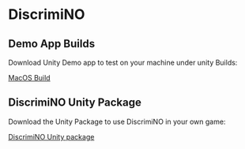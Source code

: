 # DiscrimiNO

## Demo App Builds

Download Unity Demo app to test on your machine under unity Builds:

[MacOS Build](/unity/Builds/MacBuild.zip)

## DiscrimiNO Unity Package

Download the Unity Package to use DiscrimiNO in your own game:

[DiscrimiNO Unity package](/unity/Builds/ChatDiscriminationPreventor.zip)

